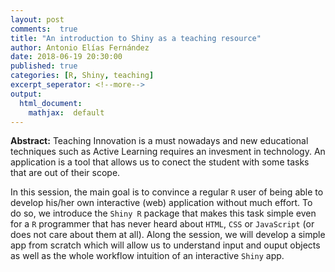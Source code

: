 ```yaml
---
layout: post
comments:  true
title: "An introduction to Shiny as a teaching resource"
author: Antonio Elías Fernández
date: 2018-06-19 20:30:00
published: true
categories: [R, Shiny, teaching]
excerpt_seperator: <!--more-->
output:
  html_document:
    mathjax:  default
---
```


**Abstract:** Teaching Innovation is a must nowadays and new educational techniques such as Active Learning requires an invesment in technology. An application is a tool that allows us to conect the student with some tasks that are out of their scope. 

In this session, the main goal is to convince a regular ```R``` user of being able to develop his/her own interactive (web) application without much effort. To do so, we introduce the ```Shiny R``` package that makes this task simple even for a ```R``` programmer that has never heard about ```HTML```, ```CSS``` or ```JavaScript``` (or does not care about them at all). Along the session, we will develop a simple app from scratch which will allow us to understand input and ouput objects as well as the whole workflow intuition of an interactive ```Shiny``` app.

